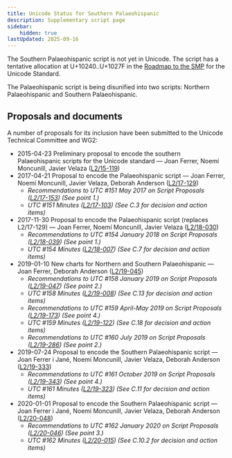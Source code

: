 ```yaml
---
title: Unicode Status for Southern Palaeohispanic
description: Supplementary script page
sidebar:
    hidden: true
lastUpdated: 2025-09-16
---
```


The Southern Palaeohispanic script is not yet in Unicode. The script has a tentative allocation at U+10240..U+1027F in the [Roadmap to the SMP](http://www.unicode.org/roadmaps/smp/) for the Unicode Standard. 

The Palaeohispanic script is being disunified into two scripts: Northern Palaeohispanic and Southern Palaeohispanic.

## Proposals and documents

A number of proposals for its inclusion have been submitted to the Unicode Technical Committee and WG2:
- 2015-04-23 Preliminary proposal to encode the southern Palaeohispanic scripts for the Unicode standard — Joan Ferrer, Noemí Moncunill, Javier Velaza ([L2/15-119](http://www.unicode.org/cgi-bin/GetMatchingDocs.pl?L2/15-119))
- 2017-04-21 Proposal to encode the Palaeohispanic script — Joan Ferrer, Noemí Moncunill, Javier Velaza, Deborah Anderson  ([L2/17-129](http://www.unicode.org/cgi-bin/GetMatchingDocs.pl?L2/17-129))
  - _Recommendations to UTC #151 May 2017 on Script Proposals ([L2/17-153](http://www.unicode.org/cgi-bin/GetMatchingDocs.pl?L2/17-153)) (See point 1.)_
  - _UTC #151 Minutes ([L2/17-103](http://www.unicode.org/L2/L2017/17103.htm)) (See C.3 for decision and action items)_
- 2017-11-30 Proposal to encode the Palaeohispanic script (replaces L2/17-129) — Joan Ferrer, Noemí Moncunill, Javier Velaza ([L2/18-030](http://www.unicode.org/cgi-bin/GetMatchingDocs.pl?L2/18-030))
  - _Recommendations to UTC #154 January 2018 on Script Proposals ([L2/18-039](http://www.unicode.org/cgi-bin/GetMatchingDocs.pl?L2/18-039)) (See point 1.)_
  - _UTC #154 Minutes ([L2/18-007](http://www.unicode.org/L2/L2018/18007.htm)) (See C.7 for decision and action items)_
- 2019-01-10 New charts for Northern and Southern Palaeohispanic — Joan Ferrer, Deborah Anderson ([L2/19-045](http://www.unicode.org/cgi-bin/GetMatchingDocs.pl?L2/19-045))
  - _Recommendations to UTC #158 January 2019 on Script Proposals ([L2/19-047](https://www.unicode.org/L2/L2019/19047-script-adhoc-recs.pdf)) (See point 2.)_
  - _UTC #158 Minutes ([L2/19-008](https://www.unicode.org/L2/L2019/19008.htm)) (See C.13 for decision and action items)_
  - _Recommendations to UTC #159 April-May 2019 on Script Proposals ([L2/19-173](http://www.unicode.org/L2/L2019/19173-script-adhoc-recs.pdf)) (See point 4.)_
  - _UTC #159 Minutes ([L2/19-122](http://www.unicode.org/L2/L2019/19122.htm)) (See C.18 for decision and action items)_
  - _Recommendations to UTC #160 July 2019 on Script Proposals ([L2/19-286](https://www.unicode.org/L2/L2019/19286-script-recs.pdf)) (See point 2.)_
- 2019-07-24 Proposal to encode the Southern Palaeohispanic script — Joan Ferrer i Jané, Noemí  Moncunill,  Javier Velaza, Deborah Anderson ([L2/19-333](http://www.unicode.org/cgi-bin/GetMatchingDocs.pl?L2/19-333))
  - _Recommendations to UTC #161 October 2019 on Script Proposals ([L2/19-343](http://www.unicode.org/L2/L2019/19343-script-adhoc-recs.pdf)) (See point 4.)_
  - _UTC #161 Minutes ([L2/19-323](https://www.unicode.org/L2/L2019/19323.htm)) (See C.11 for decision and action items)_
- 2020-01-01 Proposal to encode the Southern Palaeohispanic script — Joan Ferrer i Jané, Noemí Moncunill, Javier Velaza, Deborah Anderson ([L2/20-048](http://www.unicode.org/cgi-bin/GetMatchingDocs.pl?L2/20-048))
  - _Recommendations to UTC #162 January 2020 on Script Proposals ([L2/20-046](http://www.unicode.org/L2/L2020/20046-script-adhoc-rept.pdf)) (See point 3.)_
  - _UTC #162 Minutes ([L2/20-015](http://www.unicode.org/L2/L2020/20015.htm)) (See C.10.2 for decision and action items)_
